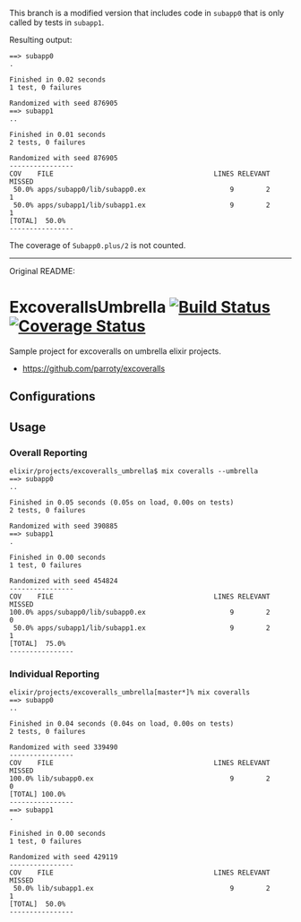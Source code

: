 This branch is a modified version that includes code in `subapp0` that is only called by tests in `subapp1`.

Resulting output:
```
==> subapp0
.

Finished in 0.02 seconds
1 test, 0 failures

Randomized with seed 876905
==> subapp1
..

Finished in 0.01 seconds
2 tests, 0 failures

Randomized with seed 876905
----------------
COV    FILE                                        LINES RELEVANT   MISSED
 50.0% apps/subapp0/lib/subapp0.ex                     9        2        1
 50.0% apps/subapp1/lib/subapp1.ex                     9        2        1
[TOTAL]  50.0%
----------------
```

The coverage of `Subapp0.plus/2` is not counted.



---
Original README:

ExcoverallsUmbrella [![Build Status](https://secure.travis-ci.org/parroty/excoveralls_umbrella.png?branch=master "Build Status")](http://travis-ci.org/parroty/excoveralls_umbrella) [![Coverage Status](https://coveralls.io/repos/parroty/excoveralls_umbrella/badge.png?branch=master)](https://coveralls.io/r/parroty/excoveralls_umbrella?branch=master)
============

Sample project for excoveralls on umbrella elixir projects.
  - https://github.com/parroty/excoveralls

## Configurations

## Usage
### Overall Reporting

```shell
elixir/projects/excoveralls_umbrella$ mix coveralls --umbrella
==> subapp0
..

Finished in 0.05 seconds (0.05s on load, 0.00s on tests)
2 tests, 0 failures

Randomized with seed 390885
==> subapp1
.

Finished in 0.00 seconds
1 test, 0 failures

Randomized with seed 454824
----------------
COV    FILE                                        LINES RELEVANT   MISSED
100.0% apps/subapp0/lib/subapp0.ex                     9        2        0
 50.0% apps/subapp1/lib/subapp1.ex                     9        2        1
[TOTAL]  75.0%
----------------
```

### Individual Reporting
```shell
elixir/projects/excoveralls_umbrella[master*]% mix coveralls
==> subapp0
..

Finished in 0.04 seconds (0.04s on load, 0.00s on tests)
2 tests, 0 failures

Randomized with seed 339490
----------------
COV    FILE                                        LINES RELEVANT   MISSED
100.0% lib/subapp0.ex                                  9        2        0
[TOTAL] 100.0%
----------------
==> subapp1
.

Finished in 0.00 seconds
1 test, 0 failures

Randomized with seed 429119
----------------
COV    FILE                                        LINES RELEVANT   MISSED
 50.0% lib/subapp1.ex                                  9        2        1
[TOTAL]  50.0%
----------------
```
